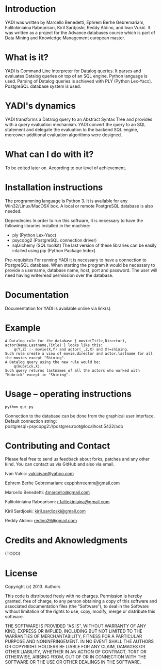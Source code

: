 # Introduction

YADI was written by Marcello Benedetti, Ephrem Berhe Gebremariam, Falitokiniaina Rabearison, Kiril Sardjoski, Reddy Aldino, and Ivan Vukić. It was written as a project for the Advance databases course which is part of Data Mining and Knowledge Management european master.


# What is it?

YADI is Command Line Interpreter for Datalog queries. It parses and evaluates Datalog queries on top of an SQL engine. Python language is used. Parsing of Datalog queries is achieved with PLY (Python Lex-Yacc). PostgreSQL database system is used.


# YADI's dynamics

YADI transforms a Datalog query to an Abstract Syntax Tree and provides with a query evaluation mechanism. YADI convert the query to an SQL statement and delegate the evaluation to the backend SQL engine, moreower additional evaluation algorithms were designed. 


# What can I do with it?

To be edited later on. According to our level of achievement.


# Installation instructions

The programming language is Python 3. It is available for any Win32/Linux/MacOSX box. 
A local or remote PostgreSQL database is also needed.

Dependecies
In order to run this software, it is necessary to have the following libraries installed in the machine:
- ply (Python Lex-Yacc)
- psycopg2 (PostgreSQL connection driver) 
- sqlalchemy (SQL toolkit)
The last version of these libraries can be easily intalled using pip (Python Package Index).

Pre-requisites
For running YADI it is necessary to have a connection to PostgreSQL database.
When starting the program it would be necessary to provide a username, database name, host, port and password.
The user will need having write/read permission over the database.


# Documentation

Documentation for YADI is available online via link(s). 


# Example
	A Datalog rule for the database { movie(Title,Director), actor(Name,Lastname,Title) } looks like this:
		q(Y,Z) :- movie(X,Y) and actor(_,Z,X) and X!=shining.
	Such rule create a view of movie.director and actor.lastname for all the movies except "Shining".
	A Datalog query using the new rule would be:
		q(kubrick,X).
	Such query returns lastnames of all the actors who worked with "Kubrick" except in "Shining".

# Usage – operating instructions

	python gui.py


Connection to the database can be done from the graphical user interface.
Default connection string:
postgresql+psycopg2://postgres:root@localhost:5432/adb
	

# Contributing and Contact

Please feel free to send us feedback about forks, patches and any other kind. You can contact us via GitHub and also via email.

Ivan Vukic: vukicivan@yahoo.com

Ephrem Berhe Gebremariam: eepphhrreemm@gmail.com

Marcello Benedetti: 4marcello@gmail.com 

Falitokiniaina Rabearison: r.falitokiniaina@gmail.com 

Kiril Sardjoski: kiril.sardjoski@gmail.com 

Reddy Aldino: redino26@gmail.com 


# Credits and Aknowledgments

(TODO)


# License

Copyright (c) 2013. Authors. 

This code is distributed freely with no charges. Permission is hereby granted, free of charge, to any person obtaining a copy of this software and associated documentation files (the "Software"), to deal in the Software without limitation of the rights to use, copy, modify, merge or distribute this software.

THE SOFTWARE IS PROVIDED "AS IS", WITHOUT WARRANTY OF ANY KIND, EXPRESS OR IMPLIED, INCLUDING BUT NOT LIMITED TO THE WARRANTIES OF MERCHANTABILITY, FITNESS FOR A PARTICULAR PURPOSE AND NONINFRINGEMENT. IN NO EVENT SHALL THE AUTHORS OR COPYRIGHT HOLDERS BE LIABLE FOR ANY CLAIM, DAMAGES OR OTHER LIABILITY, WHETHER IN AN ACTION OF CONTRACT, TORT OR OTHERWISE, ARISING FROM, OUT OF OR IN CONNECTION WITH THE SOFTWARE OR THE USE OR OTHER DEALINGS IN THE SOFTWARE.
